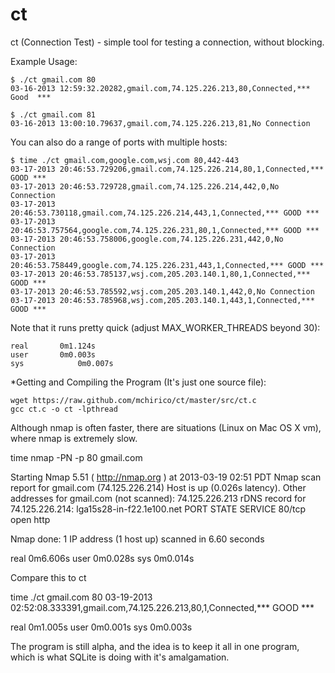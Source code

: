 ct
==

ct (Connection Test) - simple tool for testing a connection, without blocking.



 Example Usage:

    $ ./ct gmail.com 80
    03-16-2013 12:59:32.20282,gmail.com,74.125.226.213,80,Connected,***   Good  ***

    $ ./ct gmail.com 81
    03-16-2013 13:00:10.79637,gmail.com,74.125.226.213,81,No Connection

 You can also do a range of ports with multiple hosts:

    $ time ./ct gmail.com,google.com,wsj.com 80,442-443
    03-17-2013 20:46:53.729206,gmail.com,74.125.226.214,80,1,Connected,*** GOOD ***
    03-17-2013 20:46:53.729728,gmail.com,74.125.226.214,442,0,No Connection
    03-17-2013 20:46:53.730118,gmail.com,74.125.226.214,443,1,Connected,*** GOOD ***
    03-17-2013 20:46:53.757564,google.com,74.125.226.231,80,1,Connected,*** GOOD ***
    03-17-2013 20:46:53.758006,google.com,74.125.226.231,442,0,No Connection
    03-17-2013 20:46:53.758449,google.com,74.125.226.231,443,1,Connected,*** GOOD ***
    03-17-2013 20:46:53.785137,wsj.com,205.203.140.1,80,1,Connected,*** GOOD ***
    03-17-2013 20:46:53.785592,wsj.com,205.203.140.1,442,0,No Connection
    03-17-2013 20:46:53.785968,wsj.com,205.203.140.1,443,1,Connected,*** GOOD ***

 Note that it runs pretty quick (adjust MAX_WORKER_THREADS beyond 30):

    real	   0m1.124s
    user	   0m0.003s
    sys	           0m0.007s


 *Getting and Compiling the Program (It's just one source file):

    wget https://raw.github.com/mchirico/ct/master/src/ct.c
    gcc ct.c -o ct -lpthread



 Although nmap is often faster, there are situations (Linux on Mac OS X vm),
 where nmap is extremely slow.
 
  
  time nmap -PN -p 80 gmail.com

  Starting Nmap 5.51 ( http://nmap.org ) at 2013-03-19 02:51 PDT
  Nmap scan report for gmail.com (74.125.226.214)
  Host is up (0.026s latency).
  Other addresses for gmail.com (not scanned): 74.125.226.213
  rDNS record for 74.125.226.214: lga15s28-in-f22.1e100.net
  PORT   STATE SERVICE
  80/tcp open  http

  Nmap done: 1 IP address (1 host up) scanned in 6.60 seconds

  real 0m6.606s
  user 0m0.028s
  sys  0m0.014s


 Compare this to ct

 time ./ct gmail.com 80
 03-19-2013 02:52:08.333391,gmail.com,74.125.226.213,80,1,Connected,*** GOOD ***

 real	   0m1.005s
 user	   0m0.001s
 sys	   0m0.003s



 The program is still alpha, and the idea is to keep it all in one program, which
 is what SQLite is doing with it's amalgamation.
